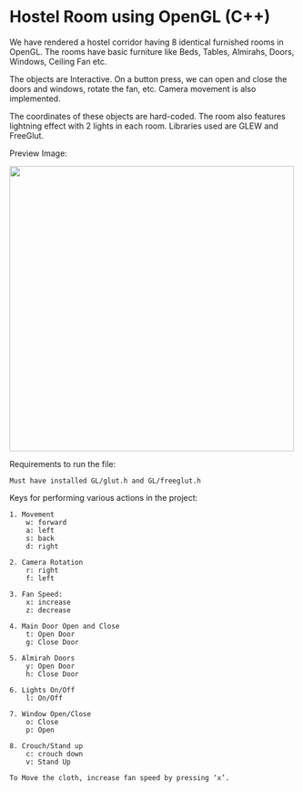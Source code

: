 # Hostel Room using OpenGL (C++)

We have rendered a hostel corridor having 8 identical furnished rooms in OpenGL.
The rooms have basic furniture like Beds, Tables, Almirahs, Doors, Windows, Ceiling Fan etc.

The objects are Interactive. On a button press, we can open and close the doors and windows, rotate the fan, etc.
Camera movement is also implemented.

The coordinates of these objects are hard-coded. 
The room also features lightning effect with 2 lights in each room.
Libraries used are GLEW and FreeGlut.

Preview Image:


<img src="https://user-images.githubusercontent.com/86927636/172348193-2f3dd121-a655-479d-a139-a5eb1f64e84a.png" width="500" height="500">

Requirements to run the file:

	Must have installed GL/glut.h and GL/freeglut.h

Keys for performing various actions in the project:

	1. Movement
		w: forward
		a: left
		s: back
		d: right

	2. Camera Rotation
		r: right
		f: left

	3. Fan Speed:
		x: increase
		z: decrease		

	4. Main Door Open and Close
		t: Open Door
		g: Close Door

	5. Almirah Doors
		y: Open Door
		h: Close Door

	6. Lights On/Off
		l: On/Off

	7. Window Open/Close
		o: Close
		p: Open

	8. Crouch/Stand up
		c: crouch down
		v: Stand Up

	To Move the cloth, increase fan speed by pressing ‘x’.
